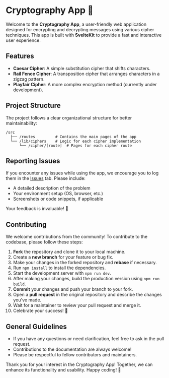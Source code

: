 # Cryptography App 🔐

Welcome to the **Cryptography App**, a user-friendly web application designed for encrypting and decrypting messages using various cipher techniques. This app is built with **SvelteKit** to provide a fast and interactive user experience.

## Features

- **Caesar Cipher**: A simple substitution cipher that shifts characters.
- **Rail Fence Cipher**: A transposition cipher that arranges characters in a zigzag pattern.
- **Playfair Cipher**: A more complex encryption method (currently under development).

## Project Structure

The project follows a clear organizational structure for better maintainability:

```
/src
  ├── /routes         # Contains the main pages of the app
  └── /lib/ciphers    # Logic for each cipher implementation
      └── /cipher/[route]  # Pages for each cipher route
```

## Reporting Issues

If you encounter any issues while using the app, we encourage you to log them in the [Issues](link_to_issues) tab. Please include:

- A detailed description of the problem
- Your environment setup (OS, browser, etc.)
- Screenshots or code snippets, if applicable

Your feedback is invaluable! 🙏

## Contributing

We welcome contributions from the community! To contribute to the codebase, please follow these steps:

1. **Fork** the repository and clone it to your local machine.
2. Create a **new branch** for your feature or bug fix.
3. Make your changes in the forked repository and **rebase** if necessary.
4. Run `npm install` to install the dependencies.
5. Start the development server with `npm run dev`.
6. After making your changes, build the production version using `npm run build`.
7. **Commit** your changes and push your branch to your fork.
8. Open a **pull request** in the original repository and describe the changes you've made.
9. Wait for a maintainer to review your pull request and merge it.
10. Celebrate your success! 🎉

## General Guidelines

- If you have any questions or need clarification, feel free to ask in the pull request.
- Contributions to the documentation are always welcome!
- Please be respectful to fellow contributors and maintainers.

Thank you for your interest in the Cryptography App! Together, we can enhance its functionality and usability. Happy coding! 🚀
